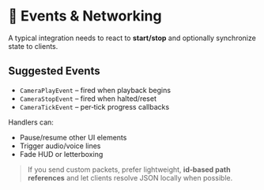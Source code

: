 # 📡 Events & Networking

A typical integration needs to react to **start/stop** and optionally synchronize state to clients.

## Suggested Events
- `CameraPlayEvent` – fired when playback begins
- `CameraStopEvent` – fired when halted/reset
- `CameraTickEvent` – per‑tick progress callbacks

Handlers can:
- Pause/resume other UI elements
- Trigger audio/voice lines
- Fade HUD or letterboxing

> If you send custom packets, prefer lightweight, **id‑based path references** and let clients resolve JSON locally when possible.
